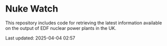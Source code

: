 # Nuke Watch

This repository includes code for retrieving the latest information available on the output of EDF nuclear power plants in the UK.

Last updated: 2025-04-04 02:57